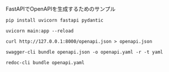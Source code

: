 FastAPIでOpenAPIを生成するためのサンプル

`pip install uvicorn fastapi pydantic`

`uvicorn main:app --reload`

`curl http://127.0.0.1:8000/openapi.json > openapi.json`

`swagger-cli bundle openapi.json -o openapi.yaml -r -t yaml`

`redoc-cli bundle openapi.yaml`